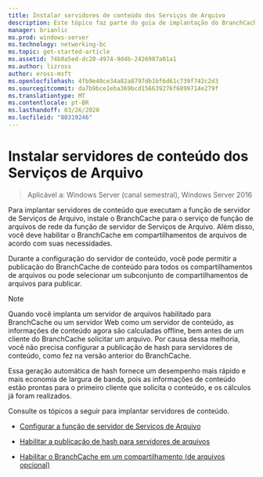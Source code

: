 ```yaml
---
title: Instalar servidores de conteúdo dos Serviços de Arquivo
description: Este tópico faz parte do guia de implantação do BranchCache para o Windows Server 2016, que demonstra como implantar o BranchCache em modos de cache distribuídos e hospedados para otimizar o uso de largura de banda WAN em filiais
manager: brianlic
ms.prod: windows-server
ms.technology: networking-bc
ms.topic: get-started-article
ms.assetid: 74b0a5ed-dc20-4974-9d4b-2426987a01a1
ms.author: lizross
author: eross-msft
ms.openlocfilehash: 4fb9e40ce34a82a8797db1bf6d61c739f742c2d3
ms.sourcegitcommit: da7b9bce1eba369bcd156639276f6899714e279f
ms.translationtype: MT
ms.contentlocale: pt-BR
ms.lasthandoff: 03/26/2020
ms.locfileid: "80319246"
---
```

# <a name="install-file-services-content-servers"></a>Instalar servidores de conteúdo dos Serviços de Arquivo

>Aplicável a: Windows Server (canal semestral), Windows Server 2016

Para implantar servidores de conteúdo que executam a função de servidor de Serviços de Arquivo, instale o BranchCache para o serviço de função de arquivos de rede da função de servidor de Serviços de Arquivo. Além disso, você deve habilitar o BranchCache em compartilhamentos de arquivos de acordo com suas necessidades.  
  
Durante a configuração do servidor de conteúdo, você pode permitir a publicação do BranchCache de conteúdo para todos os compartilhamentos de arquivos ou pode selecionar um subconjunto de compartilhamentos de arquivos para publicar.  
  
> [!NOTE]  
> Quando você implanta um servidor de arquivos habilitado para BranchCache ou um servidor Web como um servidor de conteúdo, as informações de conteúdo agora são calculadas offline, bem antes de um cliente do BranchCache solicitar um arquivo. Por causa dessa melhoria, você não precisa configurar a publicação de hash para servidores de conteúdo, como fez na versão anterior do BranchCache.  
>   
> Essa geração automática de hash fornece um desempenho mais rápido e mais economia de largura de banda, pois as informações de conteúdo estão prontas para o primeiro cliente que solicita o conteúdo, e os cálculos já foram realizados.  
  
Consulte os tópicos a seguir para implantar servidores de conteúdo.  
  
-   [Configurar a função de servidor de Serviços de Arquivo](../../branchcache/deploy/Configure-the-File-Services-server-role.md)  
  
-   [Habilitar a publicação de hash para servidores de arquivos](../../branchcache/deploy/Enable-Hash-Publication-for-File-Servers.md)  
  
-   [Habilitar o BranchCache em um compartilhamento &#40;de arquivos opcional&#41;](../../branchcache/deploy/enable-bc-on-file-share.md)  
  


